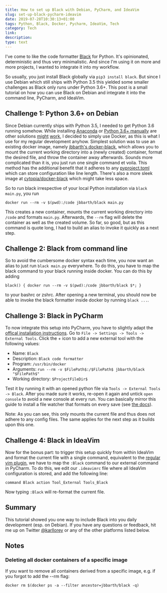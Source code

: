```yaml
---
title: How to set up Black with Debian, PyCharm, and IdeaVim
slug: set-up-black-pycharm-ideavim
date: 2019-07-28T10:30:13+01:00
tags: Python, Black, Docker, Pycharm, IdeaVim, Tech
category: Tech
link: 
description: 
type: text
---
```


I've come to like the code formatter [Black](https://black.readthedocs.io/en/stable/index.html) for Python.
It's opinionated, deterministic and thus very minimalistic.
And since I'm using it on more and more projects, I wanted to integrate it into my workflow.

So usually, you just install Black globally via `pip3 install black`.
But since I use Debian which still ships with Python 3.5
this yielded some smaller challenges as Black only runs under Python 3.6+.
This post is a small tutorial on how you can use Black on Debian and integrate it into the command line, PyCharm, and IdeaVim.
<!-- TEASER_END -->

## Challenge 1: Python 3.6+ on Debian
Since Debian currently ships with Python 3.5, I needed to get Python 3.6 running somehow.
While installing [Anaconda](https://www.anaconda.com/distribution/) or [Python 3.6+ manually](https://www.python.org/downloads/)
are other solutions [might](https://community.hortonworks.com/idea/212478/independent-python-vs-anaconda-python.html) [work](https://unix.stackexchange.com/q/332641),
I decided to simply use Docker, as this is what I use for my regular development anyhow.
Simplest solution was to use an existing docker image,
namely [jbbarth's docker-black](https://github.com/jbbarth/docker-black),
which allows you to mount the current working directory into a (newly created) container, format the desired file, and throw the container away afterwards.
Sounds more complicated than it is, you just run one single command et voila.
This method has the additional benefit that it adheres to any [pyproject.toml](https://github.com/psf/black#pyprojecttoml) which can store configuration like line length.
There's also a more sleek image at [cytopia/docker-black](https://github.com/cytopia/docker-black) which might take less space.

So to run black irrespective of your local Python installation via `black main.py`,
you run
```text
docker run --rm -v $(pwd):/code jbbarth/black main.py
```
This creates a new container, mounts the current working directory into `/code` and formats `main.py`.
Afterwards, the `--rm` flag will delete the container as well as the created volume.
So far, so good, but as this command is quote long, I had to build an alias to invoke it quickly as a next step.

## Challenge 2: Black from command line
So to avoid the cumbersome docker syntax each time, you now want an alias to just run `black main.py` everywhere.
To do this, you have to map the black command to your black running inside docker.
You can do this by adding
```text
black() { docker run --rm -v $(pwd):/code jbbarth/black $*; }
```
to your bashrc or zshrc.
After opening a new terminal, you should now be able to invoke the black formatter inside docker by running `black ...`.

## Challenge 3: Black in PyCharm
To now integrate this setup into PyCharm,
you have to slightly adapt the [offical installation instructions](https://black.readthedocs.io/en/stable/editor_integration.html#pycharm-intellij-idea).
Go to `File -> Settings -> Tools -> External Tools`.
Click the + icon to add a new external tool with the following values:

* Name: `Black`
* Description: `Black code formatter`
* Program: `/usr/bin/docker`
* Arguments: `run --rm -v $FilePath$:/$FilePath$ jbbarth/black "$FilePath$"`
* Working directory: `$ProjectFileDir$`

Test it by running it with an opened python file via `Tools -> External Tools -> Black`.
After you made sure it works, re-open it again and untick `open console` to avoid a new console at every run.
You can basically mirror this guide to install a file watcher
that formats on every save (see [the docs](https://black.readthedocs.io/en/stable/editor_integration.html#pycharm-intellij-idea)).

Note: As you can see, this only mounts the current file and thus does not adhere to any config files.
The same applies for the next step as it builds upon this one.

## Challenge 4: Black in IdeaVim
Now for the bonus part: to trigger this setup quickly from within IdeaVim and format the current file with a single command,
equivalent to the [regular vim plugin](https://black.readthedocs.io/en/stable/editor_integration.html#vim),
we have to map the `:Black` command to our external command in PyCharm.
To do this, we edit our `.ideavimrc` file where all IdeaVim configuration is stored,
and add the following line:
```text
command Black action Tool_External Tools_Black
```

Now typing `:Black` will re-format the current file.

## Summary
This tutorial showed you one way to include Black into you daily development (esp. on Debian).
If you have any questions or feedback, hit me up on Twitter [@karllorey](https://twitter.com/karllorey)
or any of the other platforms listed below.

## Notes
### Deleting all docker containers of a specific image
If you want to remove all containers derived from a specific image, e.g. if you forgot to add the --rm flag:
```text
docker rm $(docker ps -a --filter ancestor=jbbarth/black -q)
```
